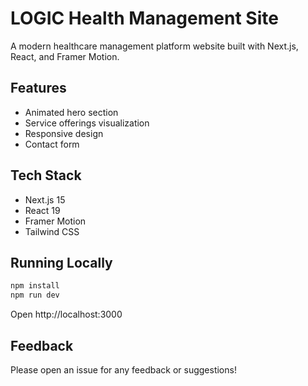 # LOGIC Health Management Site

A modern healthcare management platform website built with Next.js, React, and Framer Motion.

## Features
- Animated hero section
- Service offerings visualization
- Responsive design
- Contact form

## Tech Stack
- Next.js 15
- React 19
- Framer Motion
- Tailwind CSS

## Running Locally

```bash
npm install
npm run dev
```

Open http://localhost:3000

## Feedback

Please open an issue for any feedback or suggestions!